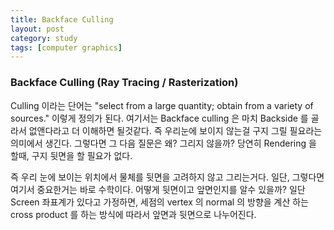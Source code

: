 ```yaml
---
title: Backface Culling
layout: post
category: study
tags: [computer graphics]
---
```


### Backface Culling (Ray Tracing / Rasterization)

Culling 이라는 단어는 "select from a large quantity; obtain from a variety of sources." 이렇게 정의가 된다. 여기서는 Backface culling 은 마치 Backside 를 골라서 없앤다라고 더 이해하면 될것같다. 즉 우리눈에 보이지 않는걸 구지 그릴 필요라는 의미에서 생긴다. 그렇다면 그 다음 질문은 왜? 그리지 않을까? 당연히 Rendering 을 할때, 구지 뒷면을 할 필요가 없다.

즉 우리 눈에 보이는 위치에서 물체를 뒷면을 고려하지 않고 그리는거다. 일단, 그렇다면 여기서 중요한거는 바로 수학이다. 어떻게 뒷면이고 앞면인지를 알수 있을까? 일단 Screen 좌표계가 있다고 가정하면, 세점의 vertex 의 normal 의 방향을 계산 하는 cross product 를 하는 방식에 따라서 앞면과 뒷면으로 나누어진다.

